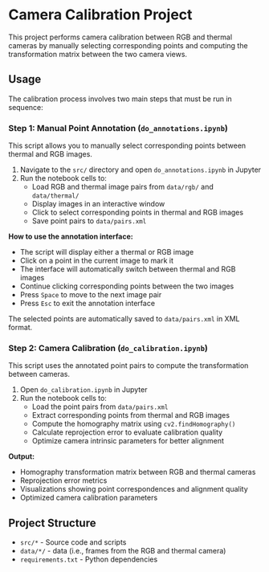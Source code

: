 # Camera Calibration Project

This project performs camera calibration between RGB and thermal cameras by manually selecting corresponding points and computing the transformation matrix between the two camera views.

## Usage

The calibration process involves two main steps that must be run in sequence:

### Step 1: Manual Point Annotation (`do_annotations.ipynb`)

This script allows you to manually select corresponding points between thermal and RGB images.

1. Navigate to the `src/` directory and open `do_annotations.ipynb` in Jupyter
2. Run the notebook cells to:
   - Load RGB and thermal image pairs from `data/rgb/` and `data/thermal/`
   - Display images in an interactive window
   - Click to select corresponding points in thermal and RGB images
   - Save point pairs to `data/pairs.xml`

**How to use the annotation interface:**
- The script will display either a thermal or RGB image
- Click on a point in the current image to mark it
- The interface will automatically switch between thermal and RGB images
- Continue clicking corresponding points between the two images
- Press `Space` to move to the next image pair
- Press `Esc` to exit the annotation interface

The selected points are automatically saved to `data/pairs.xml` in XML format.

### Step 2: Camera Calibration (`do_calibration.ipynb`)

This script uses the annotated point pairs to compute the transformation between cameras.

1. Open `do_calibration.ipynb` in Jupyter
2. Run the notebook cells to:
   - Load the point pairs from `data/pairs.xml`
   - Extract corresponding points from thermal and RGB images
   - Compute the homography matrix using `cv2.findHomography()`
   - Calculate reprojection error to evaluate calibration quality
   - Optimize camera intrinsic parameters for better alignment

**Output:**
- Homography transformation matrix between RGB and thermal cameras
- Reprojection error metrics
- Visualizations showing point correspondences and alignment quality
- Optimized camera calibration parameters

## Project Structure

- `src/*` - Source code and scripts
- `data/*/` - data (i.e., frames from the RGB and thermal camera)
- `requirements.txt` - Python dependencies

